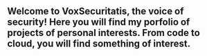 ## Welcome to VoxSecuritatis, the voice of security!  Here you will find my porfolio of projects of personal interests.  From code to cloud, you will find something of interest.

<!--
**VoxSecuritatis/VoxSecuritatis** is a ✨ _special_ ✨ repository because its `README.md` (this file) appears on your GitHub profile.

Welcome to VoxSecuritatis, the voice of security!  Here you will find my porfolio of projects of personal interests.  From code to cloud, you will find something of interest.
-->
